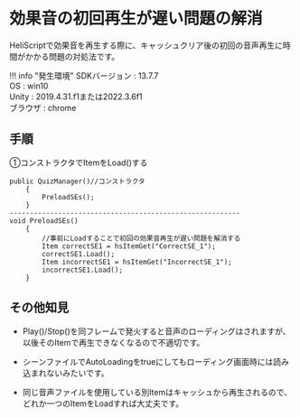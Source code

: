 # 効果音の初回再生が遅い問題の解消

HeliScriptで効果音を再生する際に、キャッシュクリア後の初回の音声再生に時間がかかる問題の対処法です。

!!! info "発生環境"
    SDKバージョン : 13.7.7<br>
    OS : win10<br>
    Unity : 2019.4.31.f1または2022.3.6f1<br>
    ブラウザ : chrome<br>

## 手順

①コンストラクタでItemをLoad()する


```
public QuizManager()//コンストラクタ
    {
        PreloadSEs();
    }
---------------------------------------------------------
void PreloadSEs()
    {
        //事前にLoadすることで初回の効果音再生が遅い問題を解消する
        Item correctSE1 = hsItemGet("CorrectSE_1");
        correctSE1.Load();
        Item incorrectSE1 = hsItemGet("IncorrectSE_1");
        incorrectSE1.Load();
    }
```
## その他知見

- Play()/Stop()を同フレームで発火すると音声のローディングはされますが、以後そのItemで再生できなくなるので不適切です。

- シーンファイルでAutoLoadingをtrueにしてもローディング画面時には読み込まれないみたいです。

- 同じ音声ファイルを使用している別Itemはキャッシュから再生されるので、どれか一つのItemをLoadすれば大丈夫です。

